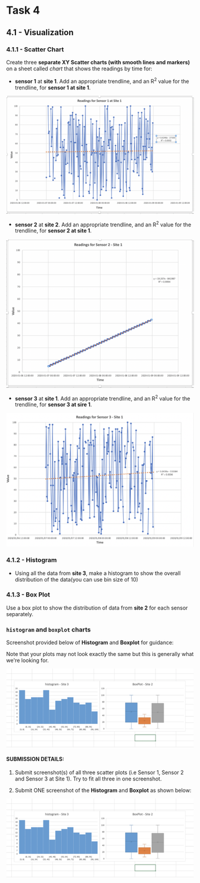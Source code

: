 # Task 4

## 4.1 - Visualization

### **4.1.1 - Scatter Chart** 

Create three **separate XY Scatter charts (with smooth lines and markers)** on a sheet called _chart_ that shows the readings by time for:

- **sensor 1** at **site 1**. Add an appropriate trendline, and an R<sup>2</sup> value for the trendline, for **sensor 1 at site 1**.

![chart_1_1.png](./images/scatter_1_1.png)

- **sensor 2** at **site 2**. Add an appropriate trendline, and an R<sup>2</sup> value for the trendline, for **sensor 2 at site 1**.

![chart_1_2.png](./images/scatter_1_2.png)

- **sensor 3** at **site 1**. Add an appropriate trendline, and an R<sup>2</sup> value for the trendline, for **sensor 3 at sire 1**.

![chart_1_3.png](./images/scatter_1_3.png)


### **4.1.2 - Histogram**

- Using all the data from **site 3**, make a histogram to show the overall distribution of the data(you can use bin size of 10)


### **4.1.3 - Box Plot**

Use a box plot to show the distribution of data from **site 2** for each sensor separately.


### `histogram` and `boxplot` charts

Screenshot provided below of **Histogram** and **Boxplot** for guidance: 

Note that your plots may not look exactly the same but this is generally what we're looking for.

![Histogram-boxplot.png](images/Histogram-boxplot.png)


#### **SUBMISSION DETAILS:**

1. Submit screenshot(s) of all three scatter plots (i.e Sensor 1, Sensor 2 and Sensor 3  at Site 1). Try to fit all three in one screenshot. 

1. Submit ONE screenshot of the **Histogram** and **Boxplot** as shown below:

![Histogram-boxplot.png](images/Histogram-boxplot.png)



